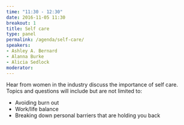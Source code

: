 ```yaml
---
time: "11:30 - 12:30"
date: 2016-11-05 11:30
breakout: 1
title: Self care
type: panel
permalink: /agenda/self-care/
speakers:
- Ashley A. Bernard
- Alanna Burke
- Alicia Sedlock
moderator:
---
```


Hear from women in the industry discuss the importance of self care. Topics and questions will include but are not limited to:

* Avoiding burn out
* Work/life balance
* Breaking down personal barriers that are holding you back